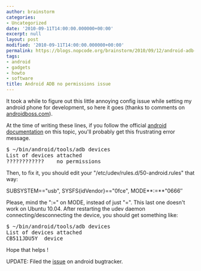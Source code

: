 ```yaml
---
author: brainstorm
categories:
- Uncategorized
date: '2010-09-11T14:00:00.000000+00:00'
excerpt: null
layout: post
modified: '2010-09-11T14:00:00.000000+00:00'
permalink: https://blogs.nopcode.org/brainstorm/2010/09/12/android-adb-no-permissions-issue/
tags:
- android
- gadgets
- howto
- software
title: Android ADB no permissions issue
---
```


It took a while to figure out this little annoying config issue while setting my android phone for development, so here it goes (thanks to comments on [androidboss.com][1]).

At the time of writing these lines, if you follow the official [android documentation][2] on this topic, you'll probably get this frustrating error message.

<pre>$ ~/bin/android/tools/adb devices
List of devices attached 
????????????	no permissions
</pre>

Then, to fix it, you should edit your "/etc/udev/rules.d/50-android.rules" that way:

SUBSYSTEM=="usb", SYSFS{idVendor}=="0fce", MODE**:=**"0666&#8243;

Please, mind the ":=" on MODE, instead of just "=". This last one doesn't work on Ubuntu 10.04. After restarting the udev daemon connecting/desconnecting the device, you should get something like:

<pre>$ ~/bin/android/tools/adb devices
List of devices attached 
CB511JDU5Y	device
</pre>

Hope that helps !

UPDATE: Filed the [issue][3] on android bugtracker.

 [1]: https://androidboss.com/using-android-debug-bridge-adb-in-linux/
 [2]: https://developer.android.com/guide/developing/device.html
 [3]: https://code.google.com/p/android/issues/detail?id=11172